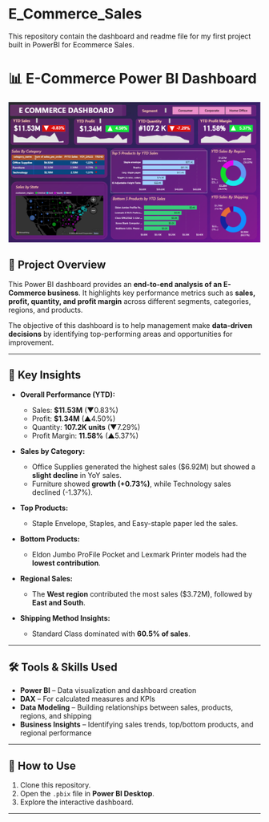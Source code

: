 # E_Commerce_Sales
This repository contain the dashboard and readme file for my first project built in PowerBI for Ecommerce Sales.
# 📊 E-Commerce Power BI Dashboard

![Dashboard Preview](ECOMMERCE.png)

## 📌 Project Overview  
This Power BI dashboard provides an **end-to-end analysis of an E-Commerce business**. It highlights key performance metrics such as **sales, profit, quantity, and profit margin** across different segments, categories, regions, and products.  

The objective of this dashboard is to help management make **data-driven decisions** by identifying top-performing areas and opportunities for improvement.

---

## 🔑 Key Insights  

- **Overall Performance (YTD):**  
  - Sales: **$11.53M** (▼0.83%)  
  - Profit: **$1.34M** (▲4.50%)  
  - Quantity: **107.2K units** (▼7.29%)  
  - Profit Margin: **11.58%** (▲5.37%)  

- **Sales by Category:**  
  - Office Supplies generated the highest sales ($6.92M) but showed a **slight decline** in YoY sales.  
  - Furniture showed **growth (+0.73%)**, while Technology sales declined (-1.37%).  

- **Top Products:**  
  - Staple Envelope, Staples, and Easy-staple paper led the sales.  

- **Bottom Products:**  
  - Eldon Jumbo ProFile Pocket and Lexmark Printer models had the **lowest contribution**.  

- **Regional Sales:**  
  - The **West region** contributed the most sales ($3.72M), followed by **East and South**.  

- **Shipping Method Insights:**  
  - Standard Class dominated with **60.5% of sales**.  

---

## 🛠️ Tools & Skills Used  
- **Power BI** – Data visualization and dashboard creation  
- **DAX** – For calculated measures and KPIs  
- **Data Modeling** – Building relationships between sales, products, regions, and shipping  
- **Business Insights** – Identifying sales trends, top/bottom products, and regional performance  

---

## 🚀 How to Use  
1. Clone this repository.  
2. Open the `.pbix` file in **Power BI Desktop**.  
3. Explore the interactive dashboard.  

---


